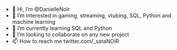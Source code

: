- 👋 Hi, I’m @DanielleNoir
- 👀 I’m interested in gaming, streaming, vtubing, SQL, Python and machine learning
- 🌱 I’m currently learning SQL and Python
- 💞️ I’m looking to collaborate on any new project
- 📫 How to reach me twitter.com/_sataNOIR

<!---
DanielleNoir/DanielleNoir is a ✨ special ✨ repository because its `README.md` (this file) appears on your GitHub profile.
You can click the Preview link to take a look at your changes.
--->
